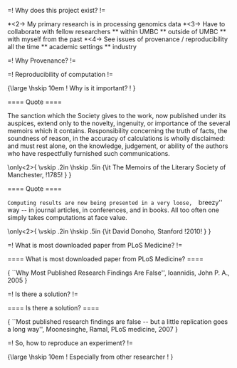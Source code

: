 
=! Why does this project exist? !=

*<2-> My primary research is in processing genomics data
*<3-> Have to collaborate with fellow researchers
** within UMBC
** outside of UMBC
** with myself from the past
*<4-> See issues of provenance / reproducibility all the time
** academic settings
** industry

=! Why Provenance? !=

=! Reproducibility of computation !=

{\large \hskip 10em ! Why is it important? ! }


==== Quote ====

The sanction which the Society gives to the work, now published under its auspices, extend only to the novelty, ingenuity, or importance of the several memoirs which it contains.  Responsibility concerning the truth of facts, the soundness of reason, in the accuracy of calculations is wholly disclaimed: and must rest alone, on the knowledge, judgement, or ability of the authors who have respectfully furnished such communications.

\only<2>{
\vskip .2in
\hskip .5in {\it The Memoirs of the Literary Society of Manchester, !1785! }
}


==== Quote ====

 ``Computing results are now being presented in a very loose,  ``breezy'' way -- in journal articles, in conferences, and in books. All too often one simply takes computations at face value. 

\only<2>{
\vskip .2in
\hskip .5in {\it David Donoho, Stanford  !2010! }
}


=! What is most downloaded paper from PLoS Medicine? !=

==== What is most downloaded paper from PLoS Medicine? ====

{ ``Why Most Published Research Findings Are False'', Ioannidis, John P. A., 2005 }

=! Is there a solution? !=

==== Is there a solution? ====

{ ``Most published research findings are false -- but a little replication goes a long way'',
  Moonesinghe, Ramal,  PLoS medicine, 2007 }


=! So, how to reproduce an experiment? !=

{\large \hskip 10em ! Especially from other researcher ! }
